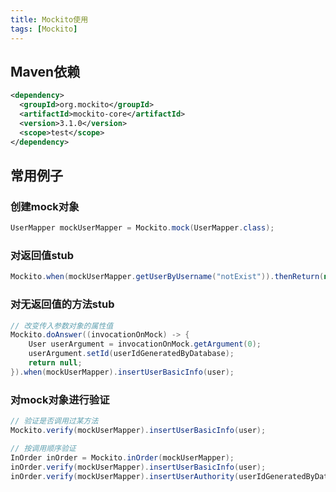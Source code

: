 ```yaml
---
title: Mockito使用
tags: [Mockito]
---
```


## Maven依赖

```xml
<dependency>  
  <groupId>org.mockito</groupId>  
  <artifactId>mockito-core</artifactId>  
  <version>3.1.0</version>  
  <scope>test</scope>  
</dependency>
```

## 常用例子

### 创建mock对象

```java
UserMapper mockUserMapper = Mockito.mock(UserMapper.class);
```

### 对返回值stub

```java
Mockito.when(mockUserMapper.getUserByUsername("notExist")).thenReturn(null);
```

### 对无返回值的方法stub

```java
// 改变传入参数对象的属性值
Mockito.doAnswer((invocationOnMock) -> {  
    User userArgument = invocationOnMock.getArgument(0);  
    userArgument.setId(userIdGeneratedByDatabase);
    return null;
}).when(mockUserMapper).insertUserBasicInfo(user);
```

### 对mock对象进行验证

```java
// 验证是否调用过某方法
Mockito.verify(mockUserMapper).insertUserBasicInfo(user);

// 按调用顺序验证
InOrder inOrder = Mockito.inOrder(mockUserMapper);  
inOrder.verify(mockUserMapper).insertUserBasicInfo(user);  
inOrder.verify(mockUserMapper).insertUserAuthority(userIdGeneratedByDatabase, user.getAuthority());
```